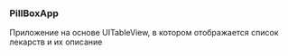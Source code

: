 ### PillBoxApp
Приложение на основе UITableView, в котором отображается список лекарств и их описание
